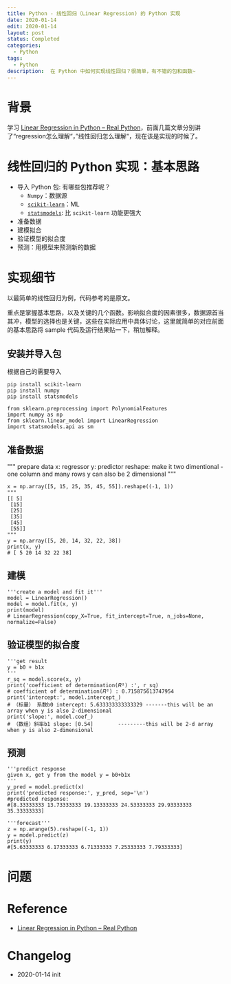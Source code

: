 ```yaml
---
title: Python - 线性回归（Linear Regression) 的 Python 实现
date: 2020-01-14
edit: 2020-01-14
layout: post
status: Completed
categories:
  - Python
tags:
  - Python
description:  在 Python 中如何实现线性回归？很简单，有不错的包和函数~
---
```


# 背景

学习 [Linear Regression in Python – Real Python](https://realpython.com/linear-regression-in-python/)，前面几篇文章分别讲了“regression怎么理解“，”线性回归怎么理解“，现在该是实现的时候了。

# 线性回归的 Python 实现：基本思路

- 导入 Python 包: 有哪些包推荐呢？
  - `Numpy`：数据源
  - [`scikit-learn`](https://scikit-learn.org/stable/)：ML
  - [`statsmodels`](https://www.statsmodels.org/stable/index.html): 比 `scikit-learn` 功能更强大
- 准备数据
- 建模拟合
- 验证模型的拟合度
- 预测：用模型来预测新的数据

# 实现细节

以最简单的线性回归为例，代码参考的是原文。

重点是掌握基本思路，以及关键的几个函数。影响拟合度的因素很多，数据源首当其冲，模型的选择也是关键，这些在实际应用中具体讨论，这里就简单的对应前面的基本思路将 sample 代码及运行结果贴一下，稍加解释。

## 安装并导入包

根据自己的需要导入

```
pip install scikit-learn
pip install numpy
pip install statsmodels

from sklearn.preprocessing import PolynomialFeatures
import numpy as np
from sklearn.linear_model import LinearRegression
import statsmodels.api as sm
```

## 准备数据

""" prepare data
x: regressor
y: predictor
reshape: make it two dimentional - one column and many rows
y can also be 2 dimensional
"""

```
x = np.array([5, 15, 25, 35, 45, 55]).reshape((-1, 1))
"""
[[ 5]
 [15]
 [25]
 [35]
 [45]
 [55]] 
"""
y = np.array([5, 20, 14, 32, 22, 38])
print(x, y)
# [ 5 20 14 32 22 38]
```

## 建模

```
'''create a model and fit it'''
model = LinearRegression()
model = model.fit(x, y)
print(model)
# LinearRegression(copy_X=True, fit_intercept=True, n_jobs=None, normalize=False)
```

## 验证模型的拟合度

```
'''get result
y = b0 + b1x
'''
r_sq = model.score(x, y)
print('coefficient of determination(𝑅²) :', r_sq)
# coefficient of determination(𝑅²) : 0.715875613747954
print('intercept:', model.intercept_)
# （标量） 系数b0 intercept: 5.633333333333329 -------this will be an array when y is also 2-dimensional
print('slope:', model.coef_)
# （数组）斜率b1 slope: [0.54]        ---------this will be 2-d array when y is also 2-dimensional
```

## 预测

```
'''predict response
given x, get y from the model y = b0+b1x
'''
y_pred = model.predict(x)
print('predicted response:', y_pred, sep='\n')
#predicted response:
#[8.33333333 13.73333333 19.13333333 24.53333333 29.93333333 35.33333333]

'''forecast'''
z = np.arange(5).reshape((-1, 1))
y = model.predict(z)
print(y)
#[5.63333333 6.17333333 6.71333333 7.25333333 7.79333333]
```

# 问题

# Reference

- [Linear Regression in Python – Real Python](https://realpython.com/linear-regression-in-python/)

# Changelog
- 2020-01-14 init